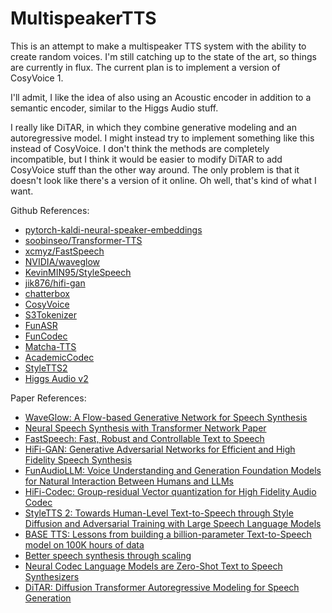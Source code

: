 # MultispeakerTTS

This is an attempt to make a multispeaker TTS system with the ability to create random voices.  I'm still catching up to the state of the art, so things are currently in flux.  The current plan is to implement a version of CosyVoice 1.

I'll admit, I like the idea of also using an Acoustic encoder in addition to a semantic encoder, similar to the Higgs Audio stuff.

I really like DiTAR, in which they combine generative modeling and an autoregressive model.  I might instead try to implement something like this instead of CosyVoice.  I don't think the methods are completely incompatible, but I think it would be easier to modify DiTAR to add CosyVoice stuff than the other way around.  The only problem is that it doesn't look like there's a version of it online.  Oh well, that's kind of what I want.



Github References:

- [pytorch-kaldi-neural-speaker-embeddings](https://github.com/jefflai108/pytorch-kaldi-neural-speaker-embeddings)
- [soobinseo/Transformer-TTS](https://github.com/soobinseo/Transformer-TTS)
- [xcmyz/FastSpeech](https://github.com/xcmyz/FastSpeech)
- [NVIDIA/waveglow](https://github.com/NVIDIA/waveglow)
- [KevinMIN95/StyleSpeech](https://github.com/KevinMIN95/StyleSpeech)
- [jik876/hifi-gan](https://github.com/jik876/hifi-gan)
- [chatterbox](https://github.com/resemble-ai/chatterbox)
- [CosyVoice](https://github.com/FunAudioLLM/CosyVoice)
- [S3Tokenizer](https://github.com/xingchensong/S3Tokenizer)
- [FunASR](https://github.com/modelscope/FunASR)
- [FunCodec](https://github.com/modelscope/FunCodec)
- [Matcha-TTS](https://github.com/shivammehta25/Matcha-TTS)
- [AcademicCodec](https://github.com/yangdongchao/AcademiCodec)
- [StyleTTS2](https://github.com/yl4579/StyleTTS2)
- [Higgs Audio v2](https://github.com/boson-ai/higgs-audio)


Paper References:

- [WaveGlow: A Flow-based Generative Network for Speech Synthesis](https://arxiv.org/abs/1811.00002)
- [Neural Speech Synthesis with Transformer Network Paper](https://arxiv.org/abs/1809.08895)
- [FastSpeech: Fast, Robust and Controllable Text to Speech](https://arxiv.org/abs/1905.09263)
- [HiFi-GAN: Generative Adversarial Networks for Efficient and High Fidelity Speech Synthesis](https://arxiv.org/abs/2010.05646)
- [FunAudioLLM: Voice Understanding and Generation Foundation Models for Natural Interaction Between Humans and LLMs](https://arxiv.org/abs/2407.04051v2)
- [HiFi-Codec: Group-residual Vector quantization for High Fidelity Audio Codec](https://arxiv.org/abs/2305.02765)
- [StyleTTS 2: Towards Human-Level Text-to-Speech through Style Diffusion and Adversarial Training with Large Speech Language Models](https://arxiv.org/abs/2306.07691)
- [BASE TTS: Lessons from building a billion-parameter Text-to-Speech model on 100K hours of data](https://arxiv.org/abs/2402.08093)
- [Better speech synthesis through scaling](https://arxiv.org/abs/2305.07243)
- [Neural Codec Language Models are Zero-Shot Text to Speech Synthesizers](https://arxiv.org/abs/2301.02111)
- [DiTAR: Diffusion Transformer Autoregressive Modeling for Speech Generation](https://arxiv.org/abs/2502.03930)